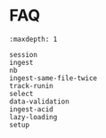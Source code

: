 # FAQ

```{toctree}
:maxdepth: 1

session
ingest
nb
ingest-same-file-twice
track-runin
select
data-validation
ingest-acid
lazy-loading
setup
```
